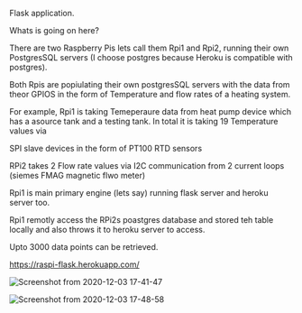 Flask application.

Whats is going on here?

There are two Raspberry Pis lets call them Rpi1 and Rpi2, running their own PostgresSQL servers (I choose postgres because Heroku is compatible with postgres). 

Both Rpis are popiulating their own postgresSQL servers with the data from theor GPIOS in the form of Temperature and flow rates of a heating system.

For example, Rpi1 is taking Temeperaure data from heat pump device which has a asource tank and a testing tank. In total it is taking 19 Temperature values via 

SPI slave devices in the form of PT100 RTD sensors

RPi2 takes 2 Flow rate values via I2C communication from 2 current loops (siemes FMAG magnetic flwo meter)

Rpi1 is main primary engine (lets say) running flask server and heroku server too.

Rpi1 remotly access the RPi2s poastgres database and stored teh table locally and also throws it to heroku server to access.

Upto 3000 data points can be retrieved.

https://raspi-flask.herokuapp.com/


![Screenshot from 2020-12-03 17-41-47](https://user-images.githubusercontent.com/47416768/101060207-71286400-358f-11eb-9443-4cf3bb3b22c5.png)




![Screenshot from 2020-12-03 17-48-58](https://user-images.githubusercontent.com/47416768/101060566-d714eb80-358f-11eb-8aa6-ba4758201a39.png)
